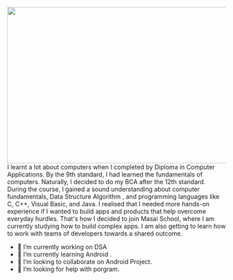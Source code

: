 

<!--
**dipu843302/dipu843302** is a ✨ _special_ ✨ repository because its `README.md` (this file) appears on your GitHub profile.

Here are some ideas to get you started:
|<img src=https://github.com/dipu843302/Tata_1mg/blob/master/Tata%201mg/Login.jpg height="360px" width="1000px"/>|
### Dipu Kumar

- 💬 Ask me about ...
- 📫 How to reach me: ...
- 😄 Pronouns: ...
- ⚡ Fun fact: ...
-->
<img src=https://user-images.githubusercontent.com/86510520/141114782-54c02d59-b6c0-468c-9323-9f1886b0ec8f.jpg
 height="360px" width="1000px"/>
I learnt a lot about computers when I completed by Diploma in Computer Applications. By the 9th standard, I had learned the fundamentals of computers. Naturally, I decided to do my BCA after the 12th standard. During the course, I gained a sound understanding about computer fundamentals, Data Structure Algorithm , and programming languages like C, C++, Visual Basic, and Java.
I realised that I needed more hands-on experience if I wanted to build apps and products that help overcome everyday hurdles. That's how I decided to join Masai School, where I am currently studying how to build complex apps. I am also getting to learn how to work with teams of developers towards a shared outcome.

- 🔭 I’m currently working on DSA
- 🌱 I’m currently learning Android .
- 👯 I’m looking to collaborate on Android Project.
- 🤔 I’m looking for help with porgram.


